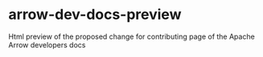 # arrow-dev-docs-preview
Html preview of the proposed change for contributing page of the Apache Arrow developers docs
